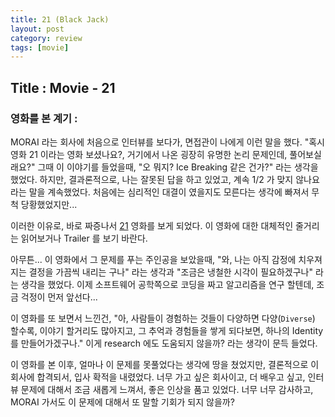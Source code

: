 ```yaml
---
title: 21 (Black Jack)
layout: post
category: review
tags: [movie]
---
```

## Title : Movie - 21

### 영화를 본 계기 : 
MORAI 라는 회사에 처음으로 인터뷰를 보다가, 면접관이 나에게 이런 말을 했다. "혹시 영화 21 이라는 영화 보셨나요?, 거기에서 나온 굉장히 유명한 논리 문제인데, 풀어보실래요?" 그때 이 이야기를 들었을때, "오 뭐지? Ice Breaking 같은 건가?" 라는 생각을 했었다.  하지만, 결과론적으로, 나는 잘못된 답을 하고 있었고, 계속 1/2 가 맞지 않나요 라는 말을 계속했었다. 처음에는 심리적인 대결이 였을지도 모른다는 생각에 빠져서 무척 당황했었지만...

이러한 이유로, 바로 짜증나서 [21](https://www.imdb.com/title/tt0478087/) 영화를 보게 되었다. 이 영화에 대한 대체적인 줄거리는 읽어보거나 Trailer 를 보기 바란다. 

아무튼... 이 영화에서 그 문제를 푸는 주인공을 보았을때, "와, 나는 아직 감정에 치우져지는 결정을 가끔씩 내리는 구나" 라는 생각과 "조금은 냉철한 시각이 필요하겠구나" 라는 생각을 했었다. 이제 소프트웨어 공학쪽으로 코딩을 짜고 알고리즘을 연구 할텐데, 조금 걱정이 먼저 앞선다... 

이 영화를 또 보면서 느낀건, "아, 사람들이 경험하는 것들이 다양하면 다양(`Diverse`) 할수록, 이야기 할거리도 많아지고,  그 추억과 경험들을 쌓게 되다보면, 하나의 Identity 를 만들어가겠구나."  이게 research 에도 도움되지 않을까? 라는 생각이 문득 들었다.

이 영화를 본 이후, 얼마나 이 문제를 못풀었다는 생각에 땅을 쳤었지만, 결론적으로 이 회사에 합격되서, 입사 확적을 내렸었다.  너무 가고 싶은 회사이고, 더 배우고 싶고, 인터뷰 문제에 대해서 조금 새롭게 느껴서, 좋은 인상을 품고 있었다. 너무 너무 감사하고, MORAI 가서도 이 문제에 대해서 또 말할 기회가 되지 않을까?
